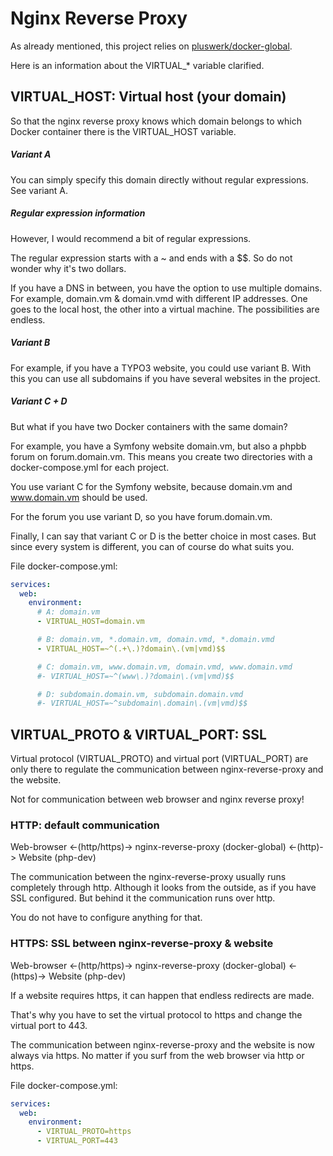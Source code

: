 # Nginx Reverse Proxy

As already mentioned, this project relies on [pluswerk/docker-global](https://github.com/pluswerk/docker-global).

Here is an information about the VIRTUAL_* variable clarified.

## VIRTUAL_HOST: Virtual host (your domain)

So that the nginx reverse proxy knows which domain belongs to which Docker container there is the VIRTUAL_HOST variable.

##### Variant A

You can simply specify this domain directly without regular expressions. See variant A.

##### Regular expression information

However, I would recommend a bit of regular expressions.

The regular expression starts with a ~ and ends with a $$. So do not wonder why it's two dollars.

If you have a DNS in between, you have the option to use multiple domains.
For example, domain.vm & domain.vmd with different IP addresses.
One goes to the local host, the other into a virtual machine. The possibilities are endless.

##### Variant B

For example, if you have a TYPO3 website, you could use variant B.
With this you can use all subdomains if you have several websites in the project.

##### Variant C + D

But what if you have two Docker containers with the same domain?

For example, you have a Symfony website domain.vm, but also a phpbb forum on forum.domain.vm.
This means you create two directories with a docker-compose.yml for each project.

You use variant C for the Symfony website, because domain.vm and www.domain.vm should be used.

For the forum you use variant D, so you have forum.domain.vm.

Finally, I can say that variant C or D is the better choice in most cases.
But since every system is different, you can of course do what suits you.

File docker-compose.yml:

```yaml
services:
  web:
    environment:
      # A: domain.vm
      - VIRTUAL_HOST=domain.vm

      # B: domain.vm, *.domain.vm, domain.vmd, *.domain.vmd
      - VIRTUAL_HOST=~^(.+\.)?domain\.(vm|vmd)$$

      # C: domain.vm, www.domain.vm, domain.vmd, www.domain.vmd
      #- VIRTUAL_HOST=~^(www\.)?domain\.(vm|vmd)$$

      # D: subdomain.domain.vm, subdomain.domain.vmd
      #- VIRTUAL_HOST=~^subdomain\.domain\.(vm|vmd)$$
```

## VIRTUAL_PROTO & VIRTUAL_PORT: SSL

Virtual protocol (VIRTUAL_PROTO) and virtual port (VIRTUAL_PORT) are only there to regulate the communication between nginx-reverse-proxy and the website.

Not for communication between web browser and nginx reverse proxy!

### HTTP: default communication

Web-browser <-(http/https)-> nginx-reverse-proxy (docker-global) <-(http)-> Website (php-dev)

The communication between the nginx-reverse-proxy usually runs completely through http.
Although it looks from the outside, as if you have SSL configured.
But behind it the communication runs over http.

You do not have to configure anything for that.

### HTTPS: SSL between nginx-reverse-proxy & website

Web-browser <-(http/https)-> nginx-reverse-proxy (docker-global) <-(https)-> Website (php-dev)

If a website requires https, it can happen that endless redirects are made.

That's why you have to set the virtual protocol to https and change the virtual port to 443.

The communication between nginx-reverse-proxy and the website is now always via https.
No matter if you surf from the web browser via http or https.


File docker-compose.yml:

```yaml
services:
  web:
    environment:
      - VIRTUAL_PROTO=https
      - VIRTUAL_PORT=443
```
